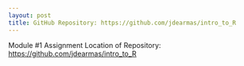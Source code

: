 ```yaml
---
layout: post
title: GitHub Repository: https://github.com/jdearmas/intro_to_R
---
```

Module #1 Assignment
Location of Repository: https://github.com/jdearmas/intro_to_R
